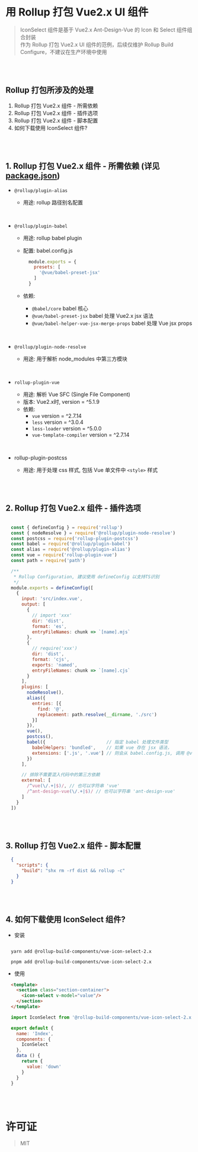 # 用 Rollup 打包 Vue2.x UI 组件
> IconSelect 组件是基于 Vue2.x Ant-Design-Vue 的 Icon 和 Select 组件组合封装  
> 作为 Rollup 打包 Vue2.x UI 组件的范例，后续仅维护 Rollup Build Configure，不建议在生产环境中使用


<br/>
<br/>


## Rollup 打包所涉及的处理

1. Rollup 打包 Vue2.x 组件 - 所需依赖
2. Rollup 打包 Vue2.x 组件 - 插件选项
3. Rollup 打包 Vue2.x 组件 - 脚本配置
4. 如何下载使用 IconSelect 组件?


<br/>
<br/>


## 1. Rollup 打包 Vue2.x 组件 - 所需依赖 (详见 [package.json](https://github.com/rollup-build-components/vue-icon-select-2.x/blob/main/package.json))

- `@rollup/plugin-alias`

    - 用途: rollup 路径别名配置

<br/>

- `@rollup/plugin-babel`

    - 用途: rollup babel plugin

    - 配置: babel.config.js
      ```javascript
        module.exports = {
          presets: [
            '@vue/babel-preset-jsx'
          ]
        }
      ```

    - 依赖:
        - `@babel/core` babel 核心
        - `@vue/babel-preset-jsx` babel 处理 Vue2.x jsx 语法
        - `@vue/babel-helper-vue-jsx-merge-props` babel 处理 Vue jsx props

<br/>

- `@rollup/plugin-node-resolve`

    - 用途: 用于解析 node_modules 中第三方模块

<br/>

- `rollup-plugin-vue`

    - 用途: 解析 Vue SFC (Single File Component)
    - 版本: Vue2.x时, version = ^5.1.9
    - 依赖:
      - `vue` version = ^2.7.14
      - `less` version = ^3.0.4
      - `less-loader` version = ^5.0.0
      - `vue-template-compiler` version = ^2.7.14

<br/>

- rollup-plugin-postcss

    - 用途: 用于处理 css 样式, 包括 Vue 单文件中 `<style>` 样式


<br/>
<br/>


## 2. Rollup 打包 Vue2.x 组件 - 插件选项

  ```javascript

    const { defineConfig } = require('rollup')
    const { nodeResolve } = require('@rollup/plugin-node-resolve')
    const postcss = require('rollup-plugin-postcss')
    const babel = require('@rollup/plugin-babel')
    const alias = require('@rollup/plugin-alias')
    const vue = require('rollup-plugin-vue')
    const path = require('path')

    /**
     * Rollup Configuration, 建议使用 defineConfig 以支持TS识别
     */
    module.exports = defineConfig([
      {
        input: 'src/index.vue',
        output: [
          {
            // import 'xxx'
            dir: 'dist',
            format: 'es',
            entryFileNames: chunk => `[name].mjs`
          },
          {
            // require('xxx')
            dir: 'dist',
            format: 'cjs',
            exports: 'named',
            entryFileNames: chunk => `[name].cjs`
          }
        ],
        plugins: [
          nodeResolve(),
          alias({
            entries: [{
              find: '@',
              replacement: path.resolve(__dirname, './src')
            }]
          }),
          vue(),
          postcss(),
          babel({                       // 指定 babel 处理文件类型
            babelHelpers: 'bundled',    // 如果 vue 存在 jsx 语法，
            extensions: ['.js', '.vue'] // 则会从 babel.config.js, 调用 @vue/babel-preset-jsx 处理
          })
        ],

        // 排除不需要混入代码中的第三方依赖
        external: [
          /^vue(\/.+|$)/, // 也可以字符串 'vue'
          /^ant-design-vue(\/.+|$)/ // 也可以字符串 'ant-design-vue'
        ]
      }
    ])
  ```


<br/>
<br/>


## 3. Rollup 打包 Vue2.x 组件 - 脚本配置

  ```json
    {
      "scripts": {
        "build": "shx rm -rf dist && rollup -c"
      }
    }
  ```


<br/>
<br/>


## 4. 如何下载使用 IconSelect 组件?

  - 安装
  ```shell

    yarn add @rollup-build-components/vue-icon-select-2.x

    pnpm add @rollup-build-components/vue-icon-select-2.x

  ```

  - 使用
  ```html
    <template>
      <section class="section-container">
        <icon-select v-model="value"/>
      </section>
    </template>
  ```

  ```javascript
    import IconSelect from '@rollup-build-components/vue-icon-select-2.x'

    export default {
      name: 'Index',
      components: {
        IconSelect
      },
      data () {
        return {
          value: 'down'
        }
      }
    }
  ```

  
<br/>
<br/>


# 许可证
> MIT
